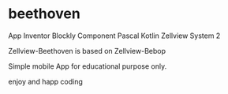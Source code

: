 # beethoven
App Inventor Blockly Component Pascal Kotlin Zellview System 2

Zellview-Beethoven is based on Zellview-Bebop

Simple mobile App for educational purpose only.

enjoy
and happ coding
